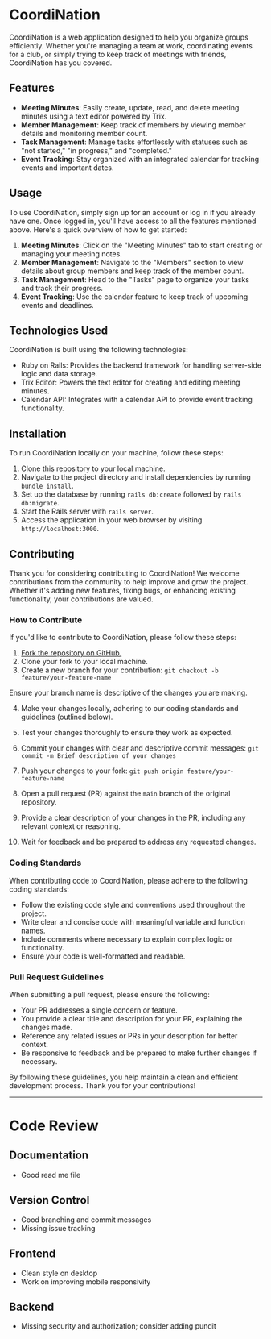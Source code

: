 # CoordiNation

CoordiNation is a web application designed to help you organize groups efficiently. Whether you're managing a team at work, coordinating events for a club, or simply trying to keep track of meetings with friends, CoordiNation has you covered.

## Features

- **Meeting Minutes**: Easily create, update, read, and delete meeting minutes using a text editor powered by Trix.
- **Member Management**: Keep track of members by viewing member details and monitoring member count.
- **Task Management**: Manage tasks effortlessly with statuses such as "not started," "in progress," and "completed."
- **Event Tracking**: Stay organized with an integrated calendar for tracking events and important dates.

## Usage

To use CoordiNation, simply sign up for an account or log in if you already have one. Once logged in, you'll have access to all the features mentioned above. Here's a quick overview of how to get started:

1. **Meeting Minutes**: Click on the "Meeting Minutes" tab to start creating or managing your meeting notes.
2. **Member Management**: Navigate to the "Members" section to view details about group members and keep track of the member count.
3. **Task Management**: Head to the "Tasks" page to organize your tasks and track their progress.
4. **Event Tracking**: Use the calendar feature to keep track of upcoming events and deadlines.

## Technologies Used

CoordiNation is built using the following technologies:

- Ruby on Rails: Provides the backend framework for handling server-side logic and data storage.
- Trix Editor: Powers the text editor for creating and editing meeting minutes.
- Calendar API: Integrates with a calendar API to provide event tracking functionality.

## Installation

To run CoordiNation locally on your machine, follow these steps:

1. Clone this repository to your local machine.
2. Navigate to the project directory and install dependencies by running `bundle install`.
3. Set up the database by running `rails db:create` followed by `rails db:migrate`.
4. Start the Rails server with `rails server`.
5. Access the application in your web browser by visiting `http://localhost:3000`.

## Contributing

Thank you for considering contributing to CoordiNation! We welcome contributions from the community to help improve and grow the project. Whether it's adding new features, fixing bugs, or enhancing existing functionality, your contributions are valued.

### How to Contribute

If you'd like to contribute to CoordiNation, please follow these steps:

1. [Fork the repository on GitHub.](https://docs.github.com/en/pull-requests/collaborating-with-pull-requests/working-with-forks/fork-a-repo)
2. Clone your fork to your local machine.
3. Create a new branch for your contribution:
`git checkout -b feature/your-feature-name`

Ensure your branch name is descriptive of the changes you are making.

4. Make your changes locally, adhering to our coding standards and guidelines (outlined below).
5. Test your changes thoroughly to ensure they work as expected.
6. Commit your changes with clear and descriptive commit messages:
`git commit -m Brief description of your changes`

7. Push your changes to your fork:
`git push origin feature/your-feature-name`

8. Open a pull request (PR) against the `main` branch of the original repository.
9. Provide a clear description of your changes in the PR, including any relevant context or reasoning.
10. Wait for feedback and be prepared to address any requested changes.

### Coding Standards

When contributing code to CoordiNation, please adhere to the following coding standards:

- Follow the existing code style and conventions used throughout the project.
- Write clear and concise code with meaningful variable and function names.
- Include comments where necessary to explain complex logic or functionality.
- Ensure your code is well-formatted and readable.

### Pull Request Guidelines

When submitting a pull request, please ensure the following:

- Your PR addresses a single concern or feature.
- You provide a clear title and description for your PR, explaining the changes made.
- Reference any related issues or PRs in your description for better context.
- Be responsive to feedback and be prepared to make further changes if necessary.

By following these guidelines, you help maintain a clean and efficient development process. Thank you for your contributions!

<hr>

# Code Review

## Documentation
- Good read me file

## Version Control
- Good branching and commit messages
- Missing issue tracking

## Frontend
- Clean style on desktop
- Work on improving mobile responsivity

## Backend
- Missing security and authorization; consider adding pundit

